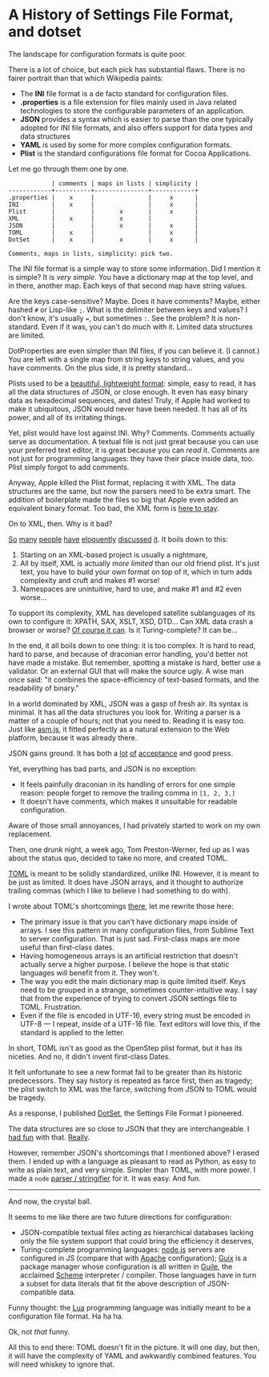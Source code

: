 # A History of Settings File Format, and dotset

The landscape for configuration formats is quite poor.

There is a lot of choice, but each pick has substantial flaws.
There is no fairer portrait than that which Wikipedia paints:

- The **INI** file format is a de facto standard for configuration files.
- **.properties** is a file extension for files mainly used in Java related technologies to store the configurable parameters of an application.
- **JSON** provides a syntax which is easier to parse than the one typically adopted for INI file formats, and also offers support for data types and data structures
- **YAML** is used by some for more complex configuration formats.
- **Plist** is the standard configurations file format for Cocoa Applications.

Let me go through them one by one.

                | comments | maps in lists | simplicity |
    ------------+----------+---------------+------------+
    .properties |    x     |               |     x      |
    INI         |    x     |               |     x      |
    Plist       |          |       x       |     x      |
    XML         |    x     |       x       |            |
    JSON        |          |       x       |     x      |
    TOML        |    x     |               |     x      |
    DotSet      |    x     |       x       |     x      |
    
    Comments, maps in lists, simplicity: pick two.

The INI file format is a simple way to store some information.
Did I mention it is simple? It is *very simple*.
You have a dictionary map at the top level, and in there, another map.
Each keys of that second map have string values.

Are the keys case-sensitive? Maybe. Does it have comments? Maybe, either hashed `#` or Lisp-like `;`. What is the delimiter between keys and values? I don't know, it's usually `=`, but sometimes `:`. See the problem? It is non-standard. Even if it was, you can't do much with it.
Limited data structures are limited.

DotProperties are even simpler than INI files, if you can believe it. (I cannot.) You are left with a single map from string keys to string values, and you have comments. On the plus side, it is pretty standard…

Plists used to be a [beautiful, lightweight format](https://developer.apple.com/library/mac/#documentation/Cocoa/Conceptual/PropertyLists/OldStylePlists/OldStylePLists.html#//apple_ref/doc/uid/20001012-BBCBDBJE): simple, easy to read, it has all the data structures of JSON, or close enough. It even has easy binary data as hexadecimal sequences, and dates! Truly, if Apple had worked to make it ubiquitous, JSON would never have been needed. It has all of its power, and all of its irritating things.

Yet, plist would have lost against INI. 
Why? Comments.
Comments actually serve as documentation.
A textual file is not just great because you can use your preferred text editor, it is great because you can *read* it.
Comments are not just for programming languages:
they have their place inside data, too.
Plist simply forgot to add comments.

Anyway, Apple killed the Plist format, replacing it with XML. The data structures are the same, but now the parsers need to be extra smart.
The addition of boilerplate made the files so big that Apple even added an equivalent binary format.
Too bad, the XML form is [here to stay](https://github.com/search?q=.plist).

On to XML, then. Why is it bad?

[So](http://harmful.cat-v.org/software/xml/) [many](http://c2.com/cgi/wiki?XmlIsTooComplex) [people](http://wiki.whatwg.org/wiki/Namespace_confusion) [have](http://lists.whatwg.org/pipermail/whatwg-whatwg.org/2008-August/015905.html) [eloquently](http://www.tbray.org/ongoing/When/200x/2003/12/13/MegaXML) [discussed](http://nothing-more.blogspot.ch/2004/10/loving-and-hating-xml-namespaces_21.html) [it](http://intertwingly.net/slides/2004/devcon/77.html). It boils down to this:

1. Starting on an XML-based project is usually a nightmare,
2. All by itself, XML is actually *more limited* than our old friend plist.
   It's just text, you have to build your own format on top of it,
   which in turn adds complexity and cruft and makes #1 worse!
3. Namespaces are unintuitive, hard to use, and make #1 and #2 even worse…

To support its complexity, XML has developed satellite sublanguages of its own to configure it: XPATH, SAX, XSLT, XSD, DTD…
Can XML data crash a browser or worse? [Of course it can](http://en.wikipedia.org/wiki/Billion_laughs). Is it Turing-complete? It can be…

In the end, it all boils down to one thing: it is too complex. It is hard to read, hard to parse, and because of draconian error handling, you'd better not have made a mistake. But remember, spotting a mistake is hard, better use a validator. Or an external GUI that will make the source ugly.
A wise man once said: "it combines the space-efficiency of text-based formats, and the readability of binary."

In a world dominated by XML, JSON was a gasp of fresh air.
Its syntax is minimal. It has all the data structures you look for. Writing a parser is a matter of a couple of hours; not that you need to. Reading it is easy too. Just like [asm.js](http://asmjs.org/), it fitted perfectly as a natural extension to the Web platform, because it was already there.

JSON gains ground. It has both a [lot](http://www.ietf.org/rfc/rfc4627.txt?number=4627) [of](https://npmjs.org/doc/json.html) [acceptance](https://ftp.mozilla.org/pub/mozilla.org/firefox/nightly/latest-ux/firefox-21.0a1.en-US.linux-x86_64.json) and good press.

Yet, everything has bad parts, and JSON is no exception:

- It feels painfully draconian in its handling of errors for one simple reason: people forget to remove the trailing comma in `[1, 2, 3,]`
- It doesn't have comments, which makes it unsuitable for readable configuration.

Aware of those small annoyances, I had privately started to work on my own replacement.

Then, one drunk night, a week ago, Tom Preston-Werner, fed up as I was about the status quo, decided to take no more, and created TOML.

[TOML](https://github.com/mojombo/toml/) is meant to be solidly standardized, unlike INI. However, it is meant to be just as limited. It does have JSON arrays, and it thought to authorize trailing commas (which I like to believe I had something to do with).

I wrote about TOML's shortcomings [there](https://gist.github.com/espadrine/5028426), let me rewrite those here:

- The primary issue is that you can't have dictionary maps inside of arrays.
I see this pattern in many configuration files, from Sublime Text to server configuration. That is just sad. First-class maps are more useful than first-class dates.
- Having homogeneous arrays is an artificial restriction that doesn't actually serve a higher purpose. I believe the hope is that static languages will benefit from it. They won't.
- The way you edit the main dictionary map is quite limited itself. Keys need to be grouped in a strange, sometimes counter-intuitive way. I say that from the experience of trying to convert JSON settings file to TOML. Frustration.
- Even if the file is encoded in UTF-16, every string must be encoded in UTF-8 — I repeat, inside of a UTF-16 file. Text editors will love this, if the standard is applied to the letter.

In short, TOML isn't as good as the OpenStep plist format, but it has its niceties. And no, it didn't invent first-class Dates.

It felt unfortunate to see a new format fail to be greater than its historic predecessors.
They say history is repeated as farce first, then as tragedy; the plist switch to XML was the farce, switching from JSON to TOML would be tragedy.

As a response, I published [DotSet](https://github.com/espadrine/dotset), the Settings File Format I pioneered.

The data structures are so close to JSON that they are interchangeable. I [had fun](http://espadrine.github.com/dotset/) with that. [Really](http://espadrine.github.com/dotset/).

However, remember JSON's shortcomings that I mentioned above?
I erased them. I ended up with a language as pleasant to read as Python,
as easy to write as plain text, and very simple. Simpler than TOML, with more power. I made a `node` [parser / stringifier](https://npmjs.org/package/dotset) for it. It was easy. And fun.

----

And now, the crystal ball.

It seems to me like there are two future directions for configuration:

- JSON-compatible textual files acting as hierarchical databases lacking only the file system support that could bring the efficiency it deserves,
- Turing-complete programming languages: [node.js](http://nodejs.org/) servers are configured in JS (compare that with [Apache](http://httpd.apache.org/docs/2.4/configuring.html) configuration); [Guix](http://www.gnu.org/software/guix/) is a package manager whose configuration is all written in [Guile](http://www.gnu.org/software/guile/), the acclaimed [Scheme](http://scheme-reports.org/) interpreter / compiler. Those languages have in turn a subset for data literals that fit the above description of JSON-compatible data.

Funny thought: the [Lua](http://lua.org/) programming language was initially meant to be a configuration file format. Ha ha ha.

Ok, not *that* funny.

All this to end there: TOML doesn't fit in the picture. It will one day, but then, it will have the complexity of YAML and awkwardly combined features. You will need whiskey to ignore that.
